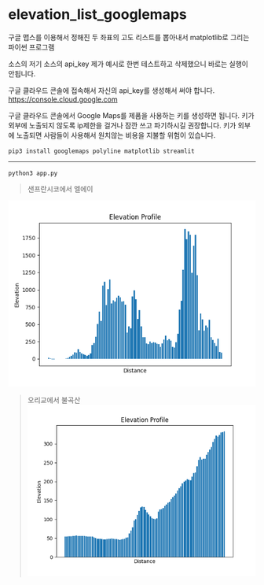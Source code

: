# elevation_list_googlemaps
구글 맵스를 이용해서 정해진 두 좌표의 고도 리스트를 뽑아내서 matplotlib로 그리는 파이썬 프로그램

소스의 저기 소스의 api_key 제가 예시로 한번 테스트하고 삭제했으니 바로는 실행이 안됩니다.


구글 클라우드 콘솔에 접속해서 자신의 api_key를 생성해서 써야 합니다.
https://console.cloud.google.com

구글 클라우드 콘솔에서 Google Maps를 제품을 사용하는 키를 생성하면 됩니다.
키가 외부에 노출되지 않도록 ip제한을 걸거나 잠깐 쓰고 파기하시길 권장합니다.
키가 외부에 노출되면 사람들이 사용해서 원치않는 비용을 지불할 위험이 있습니다.

```
pip3 install googlemaps polyline matplotlib streamlit
```
----


```
python3 app.py
```

> 샌프란시코에서 엘에이

![샌프란시코에서 엘에이](SF_to_LA.png)


> 오리교에서 불곡산
![오리교_불곡산정상.png](오리교_불곡산정상.png)